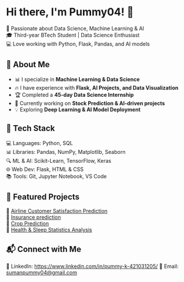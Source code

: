 # Hi there, I'm Pummy04! 👋  
🚀 Passionate about Data Science, Machine Learning & AI  
🎓 Third-year BTech Student | Data Science Enthusiast  
💻 Love working with Python, Flask, Pandas, and AI models  

## 🔹 About Me  
- 📊 I specialize in **Machine Learning & Data Science**  
- 🔥 I have experience with **Flask, AI Projects, and Data Visualization**  
- 🏆 Completed a **45-day Data Science Internship**  
- 🎯 Currently working on **Stock Prediction & AI-driven projects**  
- 💡 Exploring **Deep Learning & AI Model Deployment**  

## 🔧 Tech Stack  
💻 Languages: Python, SQL  
📊 Libraries: Pandas, NumPy, Matplotlib, Seaborn  
🔍 ML & AI: Scikit-Learn, TensorFlow, Keras  
🌐 Web Dev: Flask, HTML & CSS  
📚 Tools: Git, Jupyter Notebook, VS Code  

## 🚀 Featured Projects  
🔹 [Airline Customer Satisfaction Prediction](https://www.linkedin.com/posts/pummy-k-421031205_machinelearning-ai-customerprediction-activity-7239627982787465217-6FGZ/?utm_source=share&utm_medium=member_desktop&rcm=ACoAADQmzBkBDJqQY518iZaXrskOkMgs1VIBIqo)  
🔹 [Insurance prediction](https://www.linkedin.com/posts/pummy-k-421031205_machinelearning-insurancetech-ai-activity-7240953602804981760-e_AZ?utm_source=share&utm_medium=member_desktop&rcm=ACoAADQmzBkBDJqQY518iZaXrskOkMgs1VIBIqo)  
🔹 [Crop Prediction ](https://www.linkedin.com/posts/pummy-k-421031205_innovation-datascience-machinelearning-activity-7238572612770054145-UJsn?utm_source=share&utm_medium=member_desktop&rcm=ACoAADQmzBkBDJqQY518iZaXrskOkMgs1VIBIqo)  
🔹 [Health & Sleep Statistics Analysis](https://www.linkedin.com/posts/pummy-k-421031205_machinelearning-datascience-healthtech-activity-7242234068912726017-AgI-?utm_source=share&utm_medium=member_desktop&rcm=ACoAADQmzBkBDJqQY518iZaXrskOkMgs1VIBIqo)  
 

## 📬 Connect with Me  
🔗 LinkedIn: https://www.linkedin.com/in/pummy-k-421031205/ 
📩 Email: sumanpummy04@gmail.com  
  

